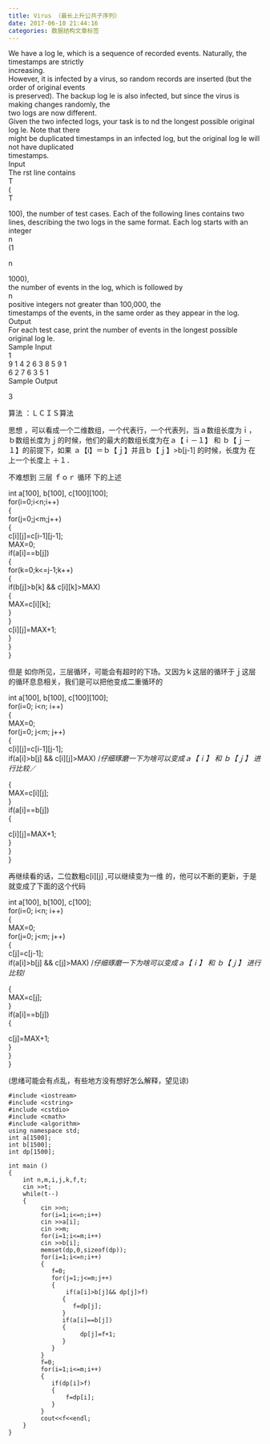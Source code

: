 ```yaml
---
title: Virus （最长上升公共子序列）
date: 2017-06-10 21:44:16
categories: 数据结构文章标签
---
```

We have a log le, which is a sequence of recorded events. Naturally, the
timestamps are strictly  
increasing.  
However, it is infected by a virus, so random records are inserted (but the
order of or<!-- more -->iginal events  
is preserved). The backup log le is also infected, but since the virus is
making changes randomly, the  
two logs are now different.  
Given the two infected logs, your task is to nd the longest possible original
log le. Note that there  
might be duplicated timestamps in an infected log, but the original log le
will not have duplicated  
timestamps.  
Input  
The rst line contains  
T  
(  
T  
  
100), the number of test cases. Each of the following lines contains two  
lines, describing the two logs in the same format. Each log starts with an
integer  
n  
(1  
  
n  
  
1000),  
the number of events in the log, which is followed by  
n  
positive integers not greater than 100,000, the  
timestamps of the events, in the same order as they appear in the log.  
Output  
For each test case, print the number of events in the longest possible
original log le.  
Sample Input  
1  
9 1 4 2 6 3 8 5 9 1  
6 2 7 6 3 5 1  
Sample Output  

3

算法 ：ＬＣＩＳ算法

思想 ，可以看成一个二维数组，一个代表行，一个代表列，当ａ数组长度为ｉ，ｂ数组长度为ｊ的时候，他们的最大的数组长度为在ａ【ｉ－１】 和
ｂ【ｊ－１】的前提下，如果 ａ【i】＝ｂ【ｊ】并且ｂ【ｊ】>b[j-1] 的时候，长度为 在上一个长度上 ＋１．

不难想到 三层 ｆｏｒ 循环 下的上述

int a[100], b[100], c[100][100];  
for(i=0;i<n;i++)  
{  
for(j=0;j<m;j++)  
{  
c[i][j]=c[i-1][j-1];  
MAX=0;  
if(a[i]==b[j])  
{  
for(k=0;k<=j-1;k++)  
{  
if(b[j]>b[k] && c[i][k]>MAX)  
{  
MAX=c[i][k];  
}  
}  
c[i][j]=MAX+1;  
}  
}  
}

但是 如你所见，三层循环，可能会有超时的下场。又因为ｋ这层的循环于ｊ这层的循环息息相关，我们是可以把他变成二重循环的

  
int a[100], b[100], c[100][100];  
for(i=0; i<n; i++)  
{  
MAX=0;  
for(j=0; j<m; j++)  
{  
c[i][j]=c[i-1][j-1];  
if(a[i]>b[j] && c[i][j]>MAX) /*仔细琢磨一下为啥可以变成ａ【ｉ】 和 ｂ【ｊ】 进行比较*／  
  
{  
MAX=c[i][j];  
}  
if(a[i]==b[j])  
{  
  
c[i][j]=MAX+1;  
}  
}  
}  
  
再继续看的话，二位数粗c[i][j] ,可以继续变为一维 的，他可以不断的更新，于是就变成了下面的这个代码

int a[100], b[100], c[100];  
for(i=0; i<n; i++)  
{  
MAX=0;  
for(j=0; j<m; j++)  
{  
c[j]=c[j-1];  
if(a[i]>b[j] && c[j]>MAX) /*仔细琢磨一下为啥可以变成ａ【ｉ】 和 ｂ【ｊ】 进行比较*/  
  
{  
MAX=c[j];  
}  
if(a[i]==b[j])  
{  
  
c[j]=MAX+1;  
}  
}  
}  

(思绪可能会有点乱，有些地方没有想好怎么解释，望见谅)  

    
    
    #include <iostream>
    #include <cstring>
    #include <cstdio>
    #include <cmath>
    #include <algorithm>
    using namespace std;
    int a[1500];
    int b[1500];
    int dp[1500];
    
    int main ()
    {
        int n,m,i,j,k,f,t;
        cin >>t;
        while(t--)
        {
             cin >>n;
             for(i=1;i<=n;i++)
             cin >>a[i];
             cin >>m;
             for(i=1;i<=m;i++)
             cin >>b[i];
             memset(dp,0,sizeof(dp));
             for(i=1;i<=n;i++)
             {
                f=0;
                for(j=1;j<=m;j++)
                {
                    if(a[i]>b[j]&& dp[j]>f)
                   {
                      f=dp[j];
                   }
                   if(a[i]==b[j])
                   {
                        dp[j]=f+1;
                   }
                }
             }
             f=0;
             for(i=1;i<=m;i++)
             {
                if(dp[i]>f)
                {
                    f=dp[i];
                }
             }
             cout<<f<<endl;
        }
    }
    
    
    

  
  

  
  
  

